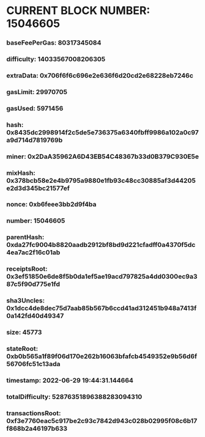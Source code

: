 # CURRENT BLOCK NUMBER: 15046605

### baseFeePerGas: 80317345084
### difficulty: 14033567008206305
### extraData: 0x706f6f6c696e2e636f6d20cd2e68228eb7246c
### gasLimit: 29970705
### gasUsed: 5971456
### hash: 0x8435dc2998914f2c5de5e736375a6340fbff9986a102a0c97a9d714d7819769b
### miner: 0x2DaA35962A6D43EB54C48367b33d0B379C930E5e
### mixHash: 0x378bcb58e2e4b9795a9880e1fb93c48cc30885af3d44205e2d3d345bc21577ef
### nonce: 0xb6feee3bb2d9f4ba
### number: 15046605
### parentHash: 0xda27fc9004b8820aadb2912bf8bd9d221cfadff0a4370f5dc4ea7ac2f16c01ab
### receiptsRoot: 0x3ef51850e6de8f5b0da1ef5ae19acd797825a4dd0300ec9a387c5f90d775e1fd
### sha3Uncles: 0x1dcc4de8dec75d7aab85b567b6ccd41ad312451b948a7413f0a142fd40d49347
### size: 45773
### stateRoot: 0xb0b565a1f89f06d170e262b16063bfafcb4549352e9b56d6f56706fc51c13ada
### timestamp: 2022-06-29 19:44:31.144664
### totalDifficulty: 52876351896388283094310
### transactionsRoot: 0xf3e7760eac5c917be2c93c7842d943c028b02995f08c6b17f868b2a46197b633
